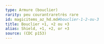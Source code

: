 ```yaml
---
type: Armure (bouclier)
rarity: peu courantraretrès rare
id: magicitems_az_hd.md#bouclier-1-2-ou-3
title: Bouclier +1, +2 ou +3
alias: Shield, +1, +2, or +3
source: (CDC p153)
---
```


